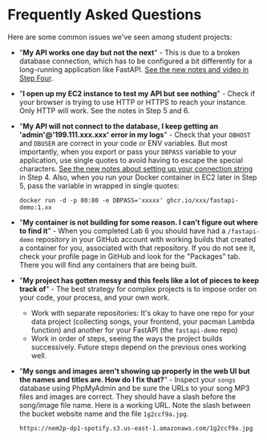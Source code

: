 # Frequently Asked Questions

Here are some common issues we've seen among student projects:

- "**My API works one day but not the next**" - This is due to a broken database connection, which has to be configured a bit differently for a long-running application like FastAPI. [See the new notes and video in Step Four](https://github.com/uvasds-systems/dp1-diy-spotify/blob/main/README.md#step-four---connect-your-api-with-the-database).
- "**I open up my EC2 instance to test my API but see nothing**" - Check if your browser is trying to use HTTP or HTTPS to reach your instance. Only HTTP will work. See the notes in Step 5 and 6.
- "**My API will not connect to the database, I keep getting an 'admin'@'199.111.xxx.xxx' error in my logs**" - Check that your `DBHOST` and `DBUSER` are correct in your code or ENV variables. But most importantly, when you export or pass your `DBPASS` variable to your application, use single quotes to avoid having to escape the special characters. [See the new notes about setting up your connection string](https://github.com/uvasds-systems/dp1-diy-spotify/blob/main/README.md#2-set-up-your-connection-string) in Step 4. Also, when you run your Docker container in EC2 later in Step 5, pass the variable in wrapped in single quotes:

    ```
    docker run -d -p 80:80 -e DBPASS='xxxxx' ghcr.io/xxx/fastapi-demo:1.xx
    ```

- "**My container is not building for some reason. I can't figure out where to find it**" - When you completed Lab 6 you should have had a `/fastapi-demo` repository in your GitHub account with working builds that created a container for you, associated with that repository. If you do not see it, check your profile page in GitHub and look for the "Packages" tab. There you will find any containers that are being built.
- "**My project has gotten messy and this feels like a lot of pieces to keep track of**" - The best strategy for complex projects is to impose order on your code, your process, and your own work. 

    - Work with separate repositories: It's okay to have one repo for your data project (collecting songs, your frontend, your pacman Lambda function) and another for your FastAPI (the `fastapi-demo` repo)
    - Work in order of steps, seeing the ways the project builds successively. Future steps depend on the previous ones working well.
  
- "**My songs and images aren't showing up properly in the web UI but the names and titles are. How do I fix that?**" - Inspect your `songs` database using PhpMyAdmin and be sure the URLs to your song MP3 files and images are correct. They should have a slash before the song/image file name. Here is a working URL. Note the slash between the bucket website name and the file `1g2ccf9a.jpg`.
 
    ```
    https://nem2p-dp1-spotify.s3.us-east-1.amazonaws.com/1g2ccf9a.jpg
    ```